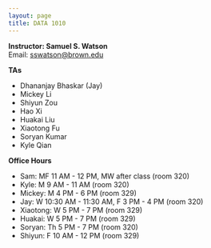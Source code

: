 ```yaml
---
layout: page
title: DATA 1010
---
```


**Instructor: Samuel S. Watson**  
Email: sswatson@brown.edu

**TAs**  
* Dhananjay Bhaskar (Jay)
* Mickey Li
* Shiyun Zou
* Hao Xi
* Huakai Liu
* Xiaotong Fu
* Soryan Kumar
* Kyle Qian

**Office Hours**  
* Sam: MF 11 AM - 12 PM, MW after class (room 320)
* Kyle: M 9 AM - 11 AM (room 320)
* Mickey: M 4 PM - 6 PM (room 329)
* Jay: W 10:30 AM - 11:30 AM, F 3 PM - 4 PM (room 320)
* Xiaotong: W 5 PM - 7 PM (room 329)
* Huakai: W 5 PM - 7 PM (room 329)
* Soryan: Th 5 PM - 7 PM (room 320)
* Shiyun: F 10 AM - 12 PM (room 329)
